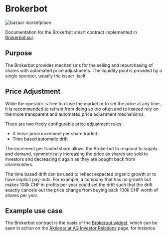 # Brokerbot

![bazaar marketplace](https://hub.aktionariat.com/images/contracts/bazaar.jpg)

Documentation for the Brokerbot smart contract implemented in [Brokerbot.sol](../src/brokerbot/Brokerbot.sol).

## Purpose

The Brokerbot provides mechanisms for the selling and repurchasing of shares with automated price adjustments. The liquidity pool is provided by a single operator, usually the issuer itself.

## Price Adjustment

While the operator is free to close the market or to set the price at any time, it is recommended to refrain from doing so too often and to instead rely on the more transparent and automated price adjustment mechanisms.

There are two freely configurable price adjustment rules:

* A linear price increment per share traded
* Time based automatic drift

The increment per traded share allows the Brokerbot to respond to supply and demand, symmetrically increasing the price as shares are sold to investors and decreasing it again as they are bought back from shareholders.

The time based drift can be used to reflect expected organic growth or to have implicit pay-outs. For example, a company that has no growth but makes 100k CHF in profits per year could set the drift such that the drift exactly cancels out the price change from buying back 100k CHF worth of shares per year.

## Example use case

The Brokerbot contract is the basis of the [Brokerbot widget](https://www.aktionariat.com/our-products/brokerbot#details), which can be seen in action on the [Aktionariat AG Investor Relations](https://www.aktionariat.com/investor-relations#brokerbot) page, for instance.

